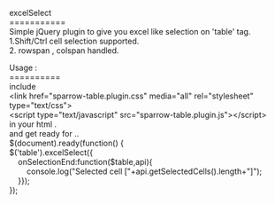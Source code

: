<p>excelSelect<br />
===========<br />
Simple jQuery plugin to give you excel like selection on &#39;table&#39; tag.<br />
1.Shift/Ctrl cell selection supported.<br />
2. rowspan , colspan handled.</p>

<p>Usage :<br />
==========<br />
include<br />
&lt;link href=&quot;sparrow-table.plugin.css&quot; media=&quot;all&quot; rel=&quot;stylesheet&quot; type=&quot;text/css&quot;&gt;<br />
&lt;script type=&quot;text/javascript&quot; src=&quot;sparrow-table.plugin.js&quot;&gt;&lt;/script&gt;<br />
in your html .<br />
and get ready for ..<br />
$(document).ready(function() {<br />
$(&#39;table&#39;).excelSelect({<br />
&nbsp;&nbsp; &nbsp;onSelectionEnd:function($table,api){<br />
&nbsp;&nbsp; &nbsp;&nbsp;&nbsp; &nbsp;console.log(&quot;Selected cell [&quot;+api.getSelectedCells().length+&quot;]&quot;);<br />
&nbsp;&nbsp; &nbsp;}});<br />
});</p>
